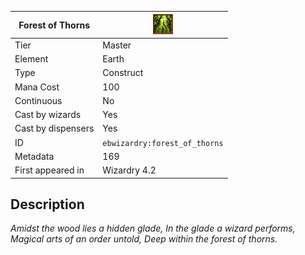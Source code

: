 | Forest of Thorns |![](https://github.com/Electroblob77/Wizardry/blob/1.12.2/src/main/resources/assets/ebwizardry/textures/spells/forest_of_thorns.png)|
|---|---|
| Tier | Master |
| Element | Earth |
| Type | Construct |
| Mana Cost | 100 |
| Continuous | No |
| Cast by wizards | Yes |
| Cast by dispensers | Yes |
| ID | `ebwizardry:forest_of_thorns` |
| Metadata | 169 |
| First appeared in | Wizardry 4.2 |
## Description
_Amidst the wood lies a hidden glade,
In the glade a wizard performs,
Magical arts of an order untold,
Deep within the forest of thorns._